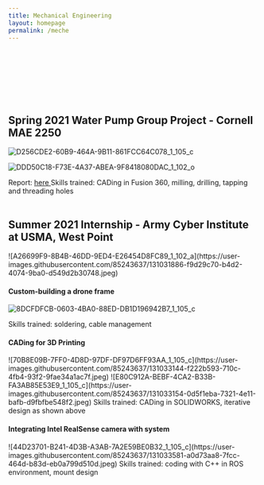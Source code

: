 ```yaml
---
title: Mechanical Engineering
layout: homepage
permalink: /meche
---
```


<br>
<br>
<br>
<br>
<br>
<br>

<h2> 
  Spring 2021 Water Pump Group Project - Cornell MAE 2250
</h2>

<!---
<h4> 
  Product Photos
</h4>
--->
![D256CDE2-60B9-464A-9B11-861FCC64C078_1_105_c](https://user-images.githubusercontent.com/85243637/131031499-12d37e36-decc-448b-8fe1-1c1ca5a303e7.jpeg)

![DDD50C18-F73E-4A37-ABEA-9F8418080DAC_1_102_o](https://user-images.githubusercontent.com/85243637/131031518-42832d3b-934d-4e25-a089-485ed1bbf763.jpeg)

<body> 
  Report: <a href= "https://drive.google.com/file/d/1rhWu1hSy8w7UGFqcLZ9dSepFJnpRx_bB/view" target="_blank"> here </a> 
</body>

<body>
  Skills trained: CADing in Fusion 360, milling, drilling, tapping and threading holes
</body>

<br>
<br>

<h2> 
  Summer 2021 Internship - Army Cyber Institute at USMA, West Point 
</h2>
![A26699F9-8B4B-46DD-9ED4-E26454D8FC89_1_102_a](https://user-images.githubusercontent.com/85243637/131031886-f9d29c70-b4d2-4074-9ba0-d549d2b30748.jpeg)

<h4> 
  Custom-building a drone frame
</h4>

![8DCFDFCB-0603-4BA0-88ED-DB1D196942B7_1_105_c](https://user-images.githubusercontent.com/85243637/131032916-c5856fd5-aa33-4ea3-add1-c22d69513753.jpeg)

<body> 
  Skills trained: soldering, cable management
</body>

<h4> 
  CADing for 3D Printing
</h4>
![70B8E09B-7FF0-4D8D-97DF-DF97D6FF93AA_1_105_c](https://user-images.githubusercontent.com/85243637/131033144-f222b593-710c-4fb4-93f2-9fae34a1ac7f.jpeg)
![E80C912A-BEBF-4CA2-B33B-FA3AB85E53E9_1_105_c](https://user-images.githubusercontent.com/85243637/131033154-0d5f1eba-7321-4e11-bafb-d9fbfbe548f2.jpeg)

<body>   
  Skills trained: CADing in SOLIDWORKS, iterative design as shown above
</body>

<h4> 
  Integrating Intel RealSense camera with system
</h4>
![44D23701-B241-4D3B-A3AB-7A2E59BE0B32_1_105_c](https://user-images.githubusercontent.com/85243637/131033581-a0d73aa8-7fcc-464d-b83d-eb0a799d510d.jpeg)
<body>   
  Skills trained: coding with C++ in ROS environment, mount design
</body>

<!---
<h2> 
  Robotics club projects - Combat Robotics @ Cornell
</h2>

<h4> 
  2020-21 Sportsman Robot Subteam Project
</h4>

<h4> 
  Summer 2020 3lb Robot Group Project
</h4>
--->
